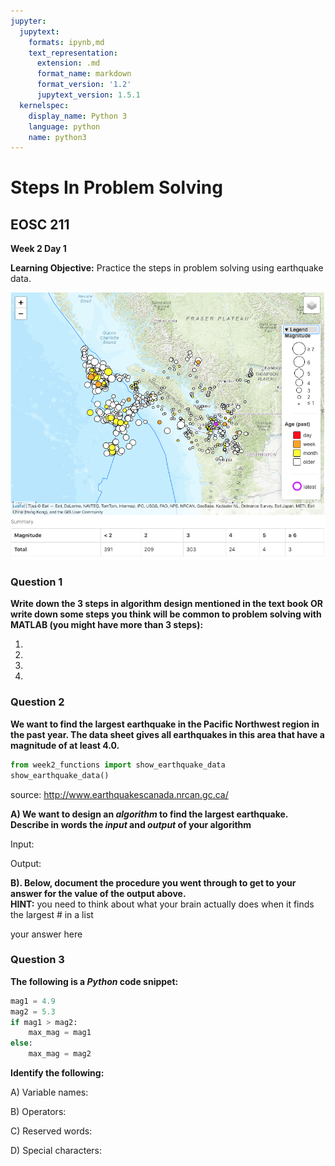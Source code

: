 ```yaml
---
jupyter:
  jupytext:
    formats: ipynb,md
    text_representation:
      extension: .md
      format_name: markdown
      format_version: '1.2'
      jupytext_version: 1.5.1
  kernelspec:
    display_name: Python 3
    language: python
    name: python3
---
```


# Steps In Problem Solving

## EOSC 211

**Week 2 Day 1**

**Learning Objective:** Practice the steps in problem solving using earthquake data.

![](.\quakemap.png)


### Question 1

**Write down the 3 steps in algorithm design mentioned in the text book OR write down some steps you think will be common to problem solving with MATLAB (you might have more than 3 steps):**


1) 

2)

3)

4)


### Question 2
**We want to find the largest earthquake in the Pacific Northwest region in the past year.  The data sheet gives all earthquakes in this area that have a magnitude of at least 4.0.**

```python
from week2_functions import show_earthquake_data
show_earthquake_data()
```

source: http://www.earthquakescanada.nrcan.gc.ca/

**A) We want to design an *algorithm* to find the largest earthquake. Describe in words the *input* and *output* of your algorithm**


Input:

Output:


**B).  Below, document the procedure you went through to get to your answer for the value of the output above.  <br> HINT:**  you need to think about what your brain actually does when it finds the largest # in a list


your answer here


### Question 3

**The following is a *Python* code snippet:**

```python
mag1 = 4.9
mag2 = 5.3
if mag1 > mag2:
    max_mag = mag1
else:
    max_mag = mag2
```

**Identify the following:**


A) Variable names:

B) Operators:

C) Reserved words:

D) Special characters:
